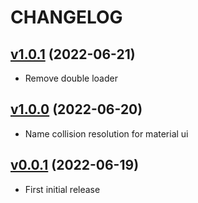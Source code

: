 # CHANGELOG

## [v1.0.1](https://github.com/NubeIO/grafana-rubix-service-read-write-panel/tree/v1.0.1) (2022-06-21)

- Remove double loader

## [v1.0.0](https://github.com/NubeIO/grafana-rubix-service-read-write-panel/tree/v1.0.0) (2022-06-20)

- Name collision resolution for material ui

## [v0.0.1](https://github.com/NubeIO/grafana-rubix-service-read-write-panel/tree/v0.0.1) (2022-06-19)

- First initial release
